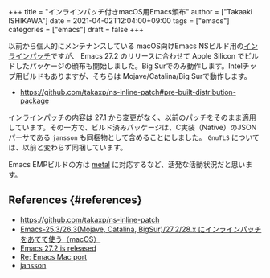 +++
title = "インラインパッチ付きmacOS用Emacs頒布"
author = ["Takaaki ISHIKAWA"]
date = 2021-04-02T12:04:00+09:00
tags = ["emacs"]
categories = ["emacs"]
draft = false
+++

以前から個人的にメンテナンスしている macOS向けEmacs NSビルド用の[インラインパッチ](https://github.com/takaxp/ns-inline-patch)ですが、 Emacs 27.2 のリリースに合わせて Apple Silicon でビルドしたパッケージの頒布も開始しました。Big Surでのみ動作します。Intelチップ用ビルドもありますが、そちらは Mojave/Catalina/Big Surで動作します。  

-   <https://github.com/takaxp/ns-inline-patch#pre-built-distribution-package>

インラインパッチの内容は 27.1 から変更がなく、以前のパッチをそのまま適用しています。その一方で、ビルド済みパッケージは、C実装（Native）のJSONパーサである `jansson` も同梱物として含めることにしました。 `GnuTLS` については、以前と変わらず同梱しています。  

Emacs EMPビルドの方は [metal](https://developer.apple.com/jp/metal/) に対応するなど、活発な活動状況だと思います。  


## References {#references}

-   <https://github.com/takaxp/ns-inline-patch>
-   [Emacs-25.3/26.3(Mojave, Catalina, BigSur)/27.2/28.x にインラインパッチをあてて使う（macOS）](https://qiita.com/takaxp/items/e07bb286d80fa9dd8e05)
-   [Emacs 27.2 is released](https://lists.gnu.org/archive/html/emacs-devel/2021-03/msg01249.html)
-   [Re: Emacs Mac port](https://lists.gnu.org/archive/html/emacs-devel/2021-03/msg01331.html)
-   [jansson](https://digip.org/jansson/)
